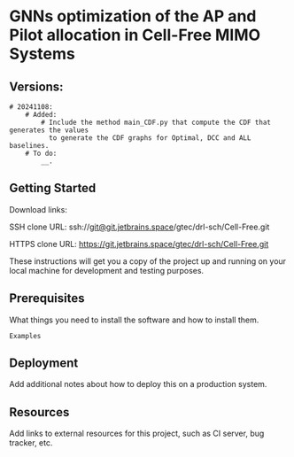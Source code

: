 # GNNs optimization of the AP and Pilot allocation in Cell-Free MIMO Systems

## Versions:
    # 20241108: 
        # Added:
            # Include the method main_CDF.py that compute the CDF that generates the values
              to generate the CDF graphs for Optimal, DCC and ALL baselines.   
        # To do:
            __.

## Getting Started

Download links:

SSH clone URL: ssh://git@git.jetbrains.space/gtec/drl-sch/Cell-Free.git

HTTPS clone URL: https://git.jetbrains.space/gtec/drl-sch/Cell-Free.git



These instructions will get you a copy of the project up and running on your local machine for development and testing purposes.

## Prerequisites

What things you need to install the software and how to install them.

```
Examples
```

## Deployment

Add additional notes about how to deploy this on a production system.

## Resources

Add links to external resources for this project, such as CI server, bug tracker, etc.
